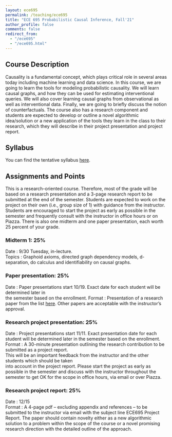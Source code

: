 ```yaml
---
layout: ece695
permalink: /teaching/ece695
title: "ECE 695 Probabilistic Causal Inference, Fall'21"
author_profile: false
comments: false
redirect_from: 
  - "/ece695"
  - "/ece695.html"
---
```


## Course Description

Causality is a fundamental concept, which plays critical role in several areas today including machine learning and data science. In this course, we are going to learn the tools for modeling probabilistic causality. We will learn causal graphs, and how they can be used for estimating interventional queries. We will also cover learning causal graphs from observational as well as interventional data. Finally, we are going to briefly discuss the notion of counterfactuals. The course also has a research component and students are expected to develop or outline a novel algorithmic idea/solution or a new application of the tools they learn in the class to their research, which they will describe in their project presentation and project report. 

## Syllabus
You can find the tentative syllabus [here](https://docs.google.com/viewer?url=https://github.com/mkocaoglu/mkocaoglu.github.io/raw/master/files/ECE695_ProbabilisticCausalInference_Fall2021_Syllabus.pdf). 

## Assignments and Points
This is a research-oriented course. Therefore, most of the grade will be based on a research presentation and a 3-page research report to be submitted at the end of the semester. Students are expected to work on the project on their own (i.e., group size of 1) with guidance from the instructor. Students are encouraged to start the project as early as possible in the semester and frequently consult with the instructor in office hours or on Piazza. There is also one midterm and one paper presentation, each worth 25 percent of your grade.

### Midterm 1: 25%
Date	  : 9/30 Tuesday, in-lecture.  
Topics  : Graphoid axioms, directed graph dependency models, d-separation, do calculus and identifiability on causal graphs.

### Paper presentation: 25%
Date	  : Paper presentations start 10/19. Exact date for each student will be determined later in              
  the semester based on the enrollment.
Format	: Presentation of a research paper from the list [here](https://docs.google.com/viewer?url=https://github.com/mkocaoglu/mkocaoglu.github.io/raw/master/files/ECE695ProbabilisticCausalInferenceFall2021_PaperList.pdf). Other 
  papers are acceptable with the instructor’s approval.  

### Research project presentation: 25%
Date	   : Project presentations start 11/11. Exact presentation date for each student will be
   determined later in the semester based on the enrollment.  
Format	 : A 30-minute presentation outlining the research contribution to be submitted as a project report.   
  This will be an important feedback from the instructor and the other students which should be taken   
  into account in the project report. Please start the project as early as possible in the semester and 
  discuss with the instructor throughout the semester to get OK for the scope in office hours, via email 
  or over Piazza.  

### Research project report: 25%
Date	   : 12/15  
Format	 : A 4-page pdf – excluding appendix and references – to be submitted to the instructor via email with
  the subject line ECE695 Project Report. The paper should contain novelty either as a new algorithmic   
  solution to a problem within the scope of the course or a novel promising research direction with 
  the detailed outline of the approach.  
